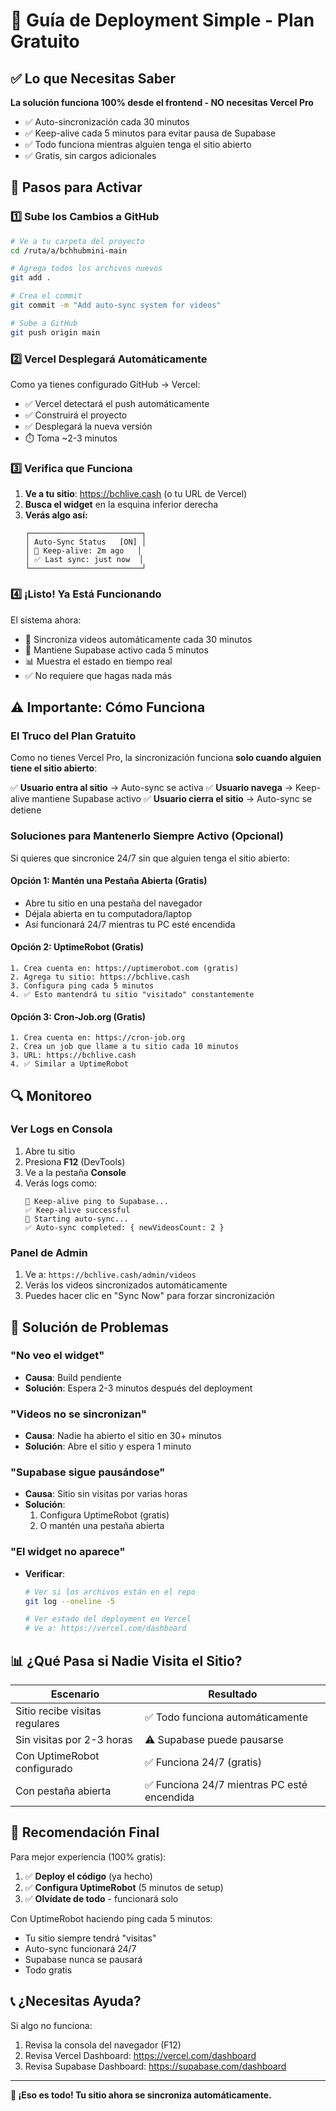 # 🚀 Guía de Deployment Simple - Plan Gratuito

## ✅ Lo que Necesitas Saber

**La solución funciona 100% desde el frontend - NO necesitas Vercel Pro**

- ✅ Auto-sincronización cada 30 minutos
- ✅ Keep-alive cada 5 minutos para evitar pausa de Supabase
- ✅ Todo funciona mientras alguien tenga el sitio abierto
- ✅ Gratis, sin cargos adicionales

## 📝 Pasos para Activar

### 1️⃣ Sube los Cambios a GitHub

```bash
# Ve a tu carpeta del proyecto
cd /ruta/a/bchhubmini-main

# Agrega todos los archivos nuevos
git add .

# Crea el commit
git commit -m "Add auto-sync system for videos"

# Sube a GitHub
git push origin main
```

### 2️⃣ Vercel Desplegará Automáticamente

Como ya tienes configurado GitHub → Vercel:
- ✅ Vercel detectará el push automáticamente
- ✅ Construirá el proyecto
- ✅ Desplegará la nueva versión
- ⏱️ Toma ~2-3 minutos

### 3️⃣ Verifica que Funciona

1. **Ve a tu sitio**: https://bchlive.cash (o tu URL de Vercel)
2. **Busca el widget** en la esquina inferior derecha
3. **Verás algo así:**
   ```
   ┌─────────────────────────┐
   │ Auto-Sync Status   [ON] │
   │ 📡 Keep-alive: 2m ago   │
   │ ✅ Last sync: just now  │
   └─────────────────────────┘
   ```

### 4️⃣ ¡Listo! Ya Está Funcionando

El sistema ahora:
- 🔄 Sincroniza videos automáticamente cada 30 minutos
- 🏓 Mantiene Supabase activo cada 5 minutos
- 📊 Muestra el estado en tiempo real
- ✅ No requiere que hagas nada más

## ⚠️ Importante: Cómo Funciona

### El Truco del Plan Gratuito

Como no tienes Vercel Pro, la sincronización funciona **solo cuando alguien tiene el sitio abierto**:

✅ **Usuario entra al sitio** → Auto-sync se activa
✅ **Usuario navega** → Keep-alive mantiene Supabase activo
✅ **Usuario cierra el sitio** → Auto-sync se detiene

### Soluciones para Mantenerlo Siempre Activo (Opcional)

Si quieres que sincronice 24/7 sin que alguien tenga el sitio abierto:

#### Opción 1: Mantén una Pestaña Abierta (Gratis)
- Abre tu sitio en una pestaña del navegador
- Déjala abierta en tu computadora/laptop
- Así funcionará 24/7 mientras tu PC esté encendida

#### Opción 2: UptimeRobot (Gratis)
```
1. Crea cuenta en: https://uptimerobot.com (gratis)
2. Agrega tu sitio: https://bchlive.cash
3. Configura ping cada 5 minutos
4. ✅ Esto mantendrá tu sitio "visitado" constantemente
```

#### Opción 3: Cron-Job.org (Gratis)
```
1. Crea cuenta en: https://cron-job.org
2. Crea un job que llame a tu sitio cada 10 minutos
3. URL: https://bchlive.cash
4. ✅ Similar a UptimeRobot
```

## 🔍 Monitoreo

### Ver Logs en Consola
1. Abre tu sitio
2. Presiona **F12** (DevTools)
3. Ve a la pestaña **Console**
4. Verás logs como:
   ```
   🏓 Keep-alive ping to Supabase...
   ✅ Keep-alive successful
   🔄 Starting auto-sync...
   ✅ Auto-sync completed: { newVideosCount: 2 }
   ```

### Panel de Admin
1. Ve a: `https://bchlive.cash/admin/videos`
2. Verás los videos sincronizados automáticamente
3. Puedes hacer clic en "Sync Now" para forzar sincronización

## 🐛 Solución de Problemas

### "No veo el widget"
- **Causa**: Build pendiente
- **Solución**: Espera 2-3 minutos después del deployment

### "Videos no se sincronizan"
- **Causa**: Nadie ha abierto el sitio en 30+ minutos
- **Solución**: Abre el sitio y espera 1 minuto

### "Supabase sigue pausándose"
- **Causa**: Sitio sin visitas por varias horas
- **Solución**: 
  1. Configura UptimeRobot (gratis)
  2. O mantén una pestaña abierta

### "El widget no aparece"
- **Verificar**: 
  ```bash
  # Ver si los archivos están en el repo
  git log --oneline -5
  
  # Ver estado del deployment en Vercel
  # Ve a: https://vercel.com/dashboard
  ```

## 📊 ¿Qué Pasa si Nadie Visita el Sitio?

| Escenario | Resultado |
|-----------|-----------|
| Sitio recibe visitas regulares | ✅ Todo funciona automáticamente |
| Sin visitas por 2-3 horas | ⚠️ Supabase puede pausarse |
| Con UptimeRobot configurado | ✅ Funciona 24/7 (gratis) |
| Con pestaña abierta | ✅ Funciona 24/7 mientras PC esté encendida |

## 🎯 Recomendación Final

Para mejor experiencia (100% gratis):

1. ✅ **Deploy el código** (ya hecho)
2. ✅ **Configura UptimeRobot** (5 minutos de setup)
3. ✅ **Olvídate de todo** - funcionará solo

Con UptimeRobot haciendo ping cada 5 minutos:
- Tu sitio siempre tendrá "visitas"
- Auto-sync funcionará 24/7
- Supabase nunca se pausará
- Todo gratis

## 📞 ¿Necesitas Ayuda?

Si algo no funciona:
1. Revisa la consola del navegador (F12)
2. Revisa Vercel Dashboard: https://vercel.com/dashboard
3. Revisa Supabase Dashboard: https://supabase.com/dashboard

---

**🎉 ¡Eso es todo! Tu sitio ahora se sincroniza automáticamente.**
